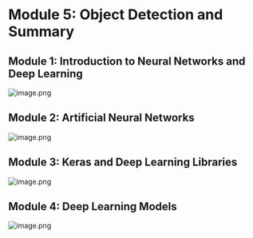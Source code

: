 

# Module 5: Object Detection and Summary
## Module 1: Introduction to Neural Networks and Deep Learning
![image.png](https://prod-files-secure.s3.us-west-2.amazonaws.com/03e82b26-cccb-4906-bb56-adabcbdc0655/a8d40bcb-c482-4026-8872-311e16b2dc63/image.png?X-Amz-Algorithm=AWS4-HMAC-SHA256&X-Amz-Content-Sha256=UNSIGNED-PAYLOAD&X-Amz-Credential=ASIAZI2LB466UHFJN5VP%2F20250206%2Fus-west-2%2Fs3%2Faws4_request&X-Amz-Date=20250206T132103Z&X-Amz-Expires=3600&X-Amz-Security-Token=IQoJb3JpZ2luX2VjEEQaCXVzLXdlc3QtMiJGMEQCIDjMgv71niCa4AuOexK%2BAbKnet5SyzaPdfbcPDH8mwe7AiAXc3%2BqaTbkGhhR96Vueq2sgIrTear2zjjhjqlQjyyDvCr%2FAwhdEAAaDDYzNzQyMzE4MzgwNSIMg8TbQBjxpkaQ5HEKKtwD8mGwZNF2ii2f1%2FitZKxW7WcpxSW73YC3Fr%2FaVbj2RosME5GdVwrvTiSCU3SsQs8fTXmzYRCYeJ2JWw74g5D8z5lAqkqigInCXmDe8UZLQCxpsgAnO6PLn2CgrA3j5EKjqu6afUZ9TmAhGRzIdgMsc8nlIWzSQIH4M2tyyEprRn%2Bw%2BcqyiJjXf74r0w7WAZJ3rPlh%2BRKui6LYPjHJH6CQmCWwz26ySuCnsA7ywDz2eToDt35C8xL6hlXSAbez7dahQqWR3FulIbNEjuFi6pY7zXJ%2F5x5txZhI9nLIaQ4Mlxvfrz%2BUuMjjO%2B0EHrbK25HA6xmtTWmQLHUkhOCD3R55dvz1roysJBvG3vnipV5N4fblheZSVAX910sN160rMpdaMDpRkQx7qC38jKC3pVOYlpW6YCCNLX5a2SmNOio71%2FiCx2meWu3MFWQkpfw9F%2FlRzlhE3qWdKPpgmuoNswPDyZ1wvAFuojYZ9yB%2B6ogGR1%2FOpwsgET72crjJjre7Qy3XzD7mhVHG7O2yWiI6m7gjj%2B4sba1GYaP%2B6JDaWZ4cy6P1Z9J0l7GpsScXWyO2Je3HXgy1S%2B8Fa6luq7ijkSnx1aph%2FNgre7QU2Nz0hkmrcEoNbC1oxIeaVysgdS8whMSSvQY6pgHgjUgvYg6vU0IeW7C%2F7bxYbAZHR9bRRWBxltGGDEENGP4nyTX%2FaL3fDn%2Bz0euTc8By61lpt3A7t%2BaffXQ7F%2F3P7dcjJjPMPVi7VbDlc3v%2BWPpPU5j3lgYWxti4JHmKZC89ow333hNMOeOCxFUpJv4wDG96lGHB8yfi6T64ZyFnC6OkCNZVk2AB95NXLclZTUxoGWHTbgJf%2FfxtFNrQOu116c%2F7hUfj&X-Amz-Signature=c20c5d6c301a16e878f66ef02d8292667ee3189b82ec0901c0e802f3c2950668&X-Amz-SignedHeaders=host&x-id=GetObject)
## Module 2: Artificial Neural Networks
![image.png](https://prod-files-secure.s3.us-west-2.amazonaws.com/03e82b26-cccb-4906-bb56-adabcbdc0655/5157ca89-62da-41d9-a98f-6432b71047a9/image.png?X-Amz-Algorithm=AWS4-HMAC-SHA256&X-Amz-Content-Sha256=UNSIGNED-PAYLOAD&X-Amz-Credential=ASIAZI2LB466UHFJN5VP%2F20250206%2Fus-west-2%2Fs3%2Faws4_request&X-Amz-Date=20250206T132103Z&X-Amz-Expires=3600&X-Amz-Security-Token=IQoJb3JpZ2luX2VjEEQaCXVzLXdlc3QtMiJGMEQCIDjMgv71niCa4AuOexK%2BAbKnet5SyzaPdfbcPDH8mwe7AiAXc3%2BqaTbkGhhR96Vueq2sgIrTear2zjjhjqlQjyyDvCr%2FAwhdEAAaDDYzNzQyMzE4MzgwNSIMg8TbQBjxpkaQ5HEKKtwD8mGwZNF2ii2f1%2FitZKxW7WcpxSW73YC3Fr%2FaVbj2RosME5GdVwrvTiSCU3SsQs8fTXmzYRCYeJ2JWw74g5D8z5lAqkqigInCXmDe8UZLQCxpsgAnO6PLn2CgrA3j5EKjqu6afUZ9TmAhGRzIdgMsc8nlIWzSQIH4M2tyyEprRn%2Bw%2BcqyiJjXf74r0w7WAZJ3rPlh%2BRKui6LYPjHJH6CQmCWwz26ySuCnsA7ywDz2eToDt35C8xL6hlXSAbez7dahQqWR3FulIbNEjuFi6pY7zXJ%2F5x5txZhI9nLIaQ4Mlxvfrz%2BUuMjjO%2B0EHrbK25HA6xmtTWmQLHUkhOCD3R55dvz1roysJBvG3vnipV5N4fblheZSVAX910sN160rMpdaMDpRkQx7qC38jKC3pVOYlpW6YCCNLX5a2SmNOio71%2FiCx2meWu3MFWQkpfw9F%2FlRzlhE3qWdKPpgmuoNswPDyZ1wvAFuojYZ9yB%2B6ogGR1%2FOpwsgET72crjJjre7Qy3XzD7mhVHG7O2yWiI6m7gjj%2B4sba1GYaP%2B6JDaWZ4cy6P1Z9J0l7GpsScXWyO2Je3HXgy1S%2B8Fa6luq7ijkSnx1aph%2FNgre7QU2Nz0hkmrcEoNbC1oxIeaVysgdS8whMSSvQY6pgHgjUgvYg6vU0IeW7C%2F7bxYbAZHR9bRRWBxltGGDEENGP4nyTX%2FaL3fDn%2Bz0euTc8By61lpt3A7t%2BaffXQ7F%2F3P7dcjJjPMPVi7VbDlc3v%2BWPpPU5j3lgYWxti4JHmKZC89ow333hNMOeOCxFUpJv4wDG96lGHB8yfi6T64ZyFnC6OkCNZVk2AB95NXLclZTUxoGWHTbgJf%2FfxtFNrQOu116c%2F7hUfj&X-Amz-Signature=13eb732c4aed289edafc48e2588d7ed1b0ac47de3c7813e30e248026be96a598&X-Amz-SignedHeaders=host&x-id=GetObject)
## Module 3: Keras and Deep Learning Libraries
![image.png](https://prod-files-secure.s3.us-west-2.amazonaws.com/03e82b26-cccb-4906-bb56-adabcbdc0655/5089ce50-05f1-470d-ad42-42503bf1df5f/image.png?X-Amz-Algorithm=AWS4-HMAC-SHA256&X-Amz-Content-Sha256=UNSIGNED-PAYLOAD&X-Amz-Credential=ASIAZI2LB466UHFJN5VP%2F20250206%2Fus-west-2%2Fs3%2Faws4_request&X-Amz-Date=20250206T132103Z&X-Amz-Expires=3600&X-Amz-Security-Token=IQoJb3JpZ2luX2VjEEQaCXVzLXdlc3QtMiJGMEQCIDjMgv71niCa4AuOexK%2BAbKnet5SyzaPdfbcPDH8mwe7AiAXc3%2BqaTbkGhhR96Vueq2sgIrTear2zjjhjqlQjyyDvCr%2FAwhdEAAaDDYzNzQyMzE4MzgwNSIMg8TbQBjxpkaQ5HEKKtwD8mGwZNF2ii2f1%2FitZKxW7WcpxSW73YC3Fr%2FaVbj2RosME5GdVwrvTiSCU3SsQs8fTXmzYRCYeJ2JWw74g5D8z5lAqkqigInCXmDe8UZLQCxpsgAnO6PLn2CgrA3j5EKjqu6afUZ9TmAhGRzIdgMsc8nlIWzSQIH4M2tyyEprRn%2Bw%2BcqyiJjXf74r0w7WAZJ3rPlh%2BRKui6LYPjHJH6CQmCWwz26ySuCnsA7ywDz2eToDt35C8xL6hlXSAbez7dahQqWR3FulIbNEjuFi6pY7zXJ%2F5x5txZhI9nLIaQ4Mlxvfrz%2BUuMjjO%2B0EHrbK25HA6xmtTWmQLHUkhOCD3R55dvz1roysJBvG3vnipV5N4fblheZSVAX910sN160rMpdaMDpRkQx7qC38jKC3pVOYlpW6YCCNLX5a2SmNOio71%2FiCx2meWu3MFWQkpfw9F%2FlRzlhE3qWdKPpgmuoNswPDyZ1wvAFuojYZ9yB%2B6ogGR1%2FOpwsgET72crjJjre7Qy3XzD7mhVHG7O2yWiI6m7gjj%2B4sba1GYaP%2B6JDaWZ4cy6P1Z9J0l7GpsScXWyO2Je3HXgy1S%2B8Fa6luq7ijkSnx1aph%2FNgre7QU2Nz0hkmrcEoNbC1oxIeaVysgdS8whMSSvQY6pgHgjUgvYg6vU0IeW7C%2F7bxYbAZHR9bRRWBxltGGDEENGP4nyTX%2FaL3fDn%2Bz0euTc8By61lpt3A7t%2BaffXQ7F%2F3P7dcjJjPMPVi7VbDlc3v%2BWPpPU5j3lgYWxti4JHmKZC89ow333hNMOeOCxFUpJv4wDG96lGHB8yfi6T64ZyFnC6OkCNZVk2AB95NXLclZTUxoGWHTbgJf%2FfxtFNrQOu116c%2F7hUfj&X-Amz-Signature=966800bb3d7543b6c06f27523343de201818606cc65dfe5b9ef1d2114b27d0ee&X-Amz-SignedHeaders=host&x-id=GetObject)
## Module 4: Deep Learning Models
![image.png](https://prod-files-secure.s3.us-west-2.amazonaws.com/03e82b26-cccb-4906-bb56-adabcbdc0655/4e22fcb0-cfbc-4d28-b961-b9b8fde071f0/image.png?X-Amz-Algorithm=AWS4-HMAC-SHA256&X-Amz-Content-Sha256=UNSIGNED-PAYLOAD&X-Amz-Credential=ASIAZI2LB466UHFJN5VP%2F20250206%2Fus-west-2%2Fs3%2Faws4_request&X-Amz-Date=20250206T132103Z&X-Amz-Expires=3600&X-Amz-Security-Token=IQoJb3JpZ2luX2VjEEQaCXVzLXdlc3QtMiJGMEQCIDjMgv71niCa4AuOexK%2BAbKnet5SyzaPdfbcPDH8mwe7AiAXc3%2BqaTbkGhhR96Vueq2sgIrTear2zjjhjqlQjyyDvCr%2FAwhdEAAaDDYzNzQyMzE4MzgwNSIMg8TbQBjxpkaQ5HEKKtwD8mGwZNF2ii2f1%2FitZKxW7WcpxSW73YC3Fr%2FaVbj2RosME5GdVwrvTiSCU3SsQs8fTXmzYRCYeJ2JWw74g5D8z5lAqkqigInCXmDe8UZLQCxpsgAnO6PLn2CgrA3j5EKjqu6afUZ9TmAhGRzIdgMsc8nlIWzSQIH4M2tyyEprRn%2Bw%2BcqyiJjXf74r0w7WAZJ3rPlh%2BRKui6LYPjHJH6CQmCWwz26ySuCnsA7ywDz2eToDt35C8xL6hlXSAbez7dahQqWR3FulIbNEjuFi6pY7zXJ%2F5x5txZhI9nLIaQ4Mlxvfrz%2BUuMjjO%2B0EHrbK25HA6xmtTWmQLHUkhOCD3R55dvz1roysJBvG3vnipV5N4fblheZSVAX910sN160rMpdaMDpRkQx7qC38jKC3pVOYlpW6YCCNLX5a2SmNOio71%2FiCx2meWu3MFWQkpfw9F%2FlRzlhE3qWdKPpgmuoNswPDyZ1wvAFuojYZ9yB%2B6ogGR1%2FOpwsgET72crjJjre7Qy3XzD7mhVHG7O2yWiI6m7gjj%2B4sba1GYaP%2B6JDaWZ4cy6P1Z9J0l7GpsScXWyO2Je3HXgy1S%2B8Fa6luq7ijkSnx1aph%2FNgre7QU2Nz0hkmrcEoNbC1oxIeaVysgdS8whMSSvQY6pgHgjUgvYg6vU0IeW7C%2F7bxYbAZHR9bRRWBxltGGDEENGP4nyTX%2FaL3fDn%2Bz0euTc8By61lpt3A7t%2BaffXQ7F%2F3P7dcjJjPMPVi7VbDlc3v%2BWPpPU5j3lgYWxti4JHmKZC89ow333hNMOeOCxFUpJv4wDG96lGHB8yfi6T64ZyFnC6OkCNZVk2AB95NXLclZTUxoGWHTbgJf%2FfxtFNrQOu116c%2F7hUfj&X-Amz-Signature=071f977e73ff9d9bcf3e0bcf9b796d82e80f4d790cf8ba223af9472fbf994e4e&X-Amz-SignedHeaders=host&x-id=GetObject)